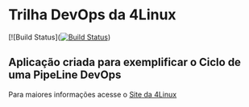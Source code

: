 # Trilha DevOps da 4Linux

<!-- Altere a Flag abaixo com sua URL do Travis -->
[![Build Status]([![Build Status](https://travis-ci.com/isabelamd/DevOpsLab-HelloWorld.svg?branch=master)](https://travis-ci.com/isabelamd/DevOpsLab-HelloWorld))

## Aplicação criada para exemplificar o Ciclo de uma PipeLine DevOps


Para maiores informações acesse o [Site da 4Linux](https://www.4linux.com.br/cursos/devops)
